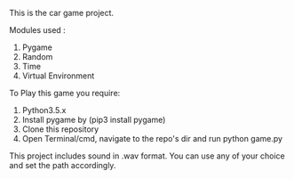 This is the car game project. 

Modules used :

1. Pygame
2. Random
3. Time
4. Virtual Environment

To Play this game you require:

1. Python3.5.x
2. Install pygame by (pip3 install pygame)
3. Clone this repository
4. Open Terminal/cmd, navigate to the repo's dir and run python game.py

This project includes sound in .wav format. You can use any of your choice
and set the path accordingly.
